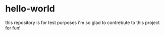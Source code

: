 # hello-world
this repository is for test purposes
i'm so glad to contrebute to this project for fun!
